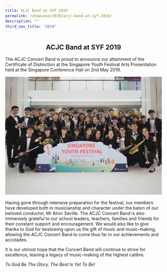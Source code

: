 ```yaml
---
title: ACJC Band at SYF 2019
permalink: /showcase/2019/acjc-band-at-syf-2019/
description: ""
third_nav_title: "2019"
---
```

## <center> ACJC Band at SYF 2019 </center>

The ACJC Concert Band is proud to announce our attainment of the Certificate of Distinction at the Singapore Youth Festival Arts Presentation held at the Singapore Conference Hall on 2nd May 2019.

![](/images/syf_001.jpeg)

Having gone through intensive preparation for the festival, our members have developed both in musicianship and character under the baton of our beloved conductor, Mr Alvin Seville. The ACJC Concert Band is also immensely grateful to our school leaders, teachers, families and friends for their constant support and encouragement. We would also like to give thanks to God for bestowing upon us the gift of music and music-making, allowing the ACJC Concert Band to come thus far in our achievements and accolades.

It is our utmost hope that the Concert Band will continue to strive for excellence, leaving a legacy of music-making of the highest calibre.

_To God Be The Glory, The Best Is Yet To Be!_